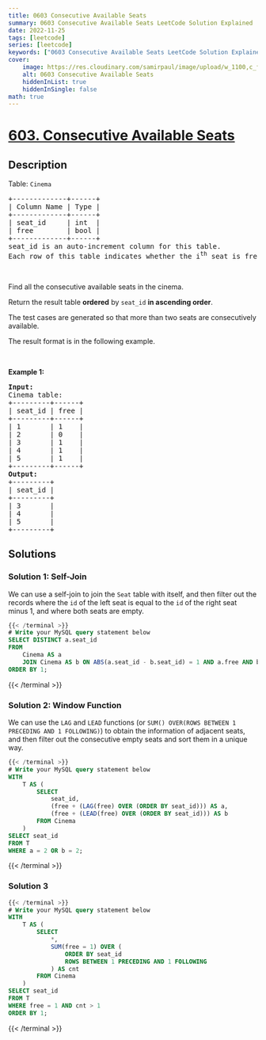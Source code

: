 ```yaml
---
title: 0603 Consecutive Available Seats
summary: 0603 Consecutive Available Seats LeetCode Solution Explained
date: 2022-11-25
tags: [leetcode]
series: [leetcode]
keywords: ["0603 Consecutive Available Seats LeetCode Solution Explained in all languages", "0603 Consecutive Available Seats", "LeetCode", "leetcode solution in Python3 C++ Java Go PHP Ruby Swift TypeScript Rust C# JavaScript C", "GeeksforGeeks", "InterviewBit", "Coding Ninjas", "HackerRank", "HackerEarth", "CodeChef", "TopCoder", "AlgoExpert", "freeCodeCamp", "Codeforces", "GitHub", "AtCoder", "Samir Paul"]
cover:
    image: https://res.cloudinary.com/samirpaul/image/upload/w_1100,c_fit,co_rgb:FFFFFF,l_text:Arial_75_bold:0603 Consecutive Available Seats - Solution Explained/problem-solving.webp
    alt: 0603 Consecutive Available Seats
    hiddenInList: true
    hiddenInSingle: false
math: true
---
```



# [603. Consecutive Available Seats](https://leetcode.com/problems/consecutive-available-seats)


## Description

<p>Table: <code>Cinema</code></p>

<pre>
+-------------+------+
| Column Name | Type |
+-------------+------+
| seat_id     | int  |
| free        | bool |
+-------------+------+
seat_id is an auto-increment column for this table.
Each row of this table indicates whether the i<sup>th</sup> seat is free or not. 1 means free while 0 means occupied.
</pre>

<p>&nbsp;</p>

<p>Find all the consecutive available seats in the cinema.</p>

<p>Return the result table <strong>ordered</strong> by <code>seat_id</code> <strong>in ascending order</strong>.</p>

<p>The test cases are generated so that more than two seats are consecutively available.</p>

<p>The result format is in the following example.</p>

<p>&nbsp;</p>
<p><strong class="example">Example 1:</strong></p>

<pre>
<strong>Input:</strong> 
Cinema table:
+---------+------+
| seat_id | free |
+---------+------+
| 1       | 1    |
| 2       | 0    |
| 3       | 1    |
| 4       | 1    |
| 5       | 1    |
+---------+------+
<strong>Output:</strong> 
+---------+
| seat_id |
+---------+
| 3       |
| 4       |
| 5       |
+---------+
</pre>

## Solutions

### Solution 1: Self-Join

We can use a self-join to join the `Seat` table with itself, and then filter out the records where the `id` of the left seat is equal to the `id` of the right seat minus $1$, and where both seats are empty.

<!-- tabs:start -->

```sql
{{< /terminal >}}
# Write your MySQL query statement below
SELECT DISTINCT a.seat_id
FROM
    Cinema AS a
    JOIN Cinema AS b ON ABS(a.seat_id - b.seat_id) = 1 AND a.free AND b.free
ORDER BY 1;
```
{{< /terminal >}}

<!-- tabs:end -->

### Solution 2: Window Function

We can use the `LAG` and `LEAD` functions (or `SUM() OVER(ROWS BETWEEN 1 PRECEDING AND 1 FOLLOWING)`) to obtain the information of adjacent seats, and then filter out the consecutive empty seats and sort them in a unique way.

<!-- tabs:start -->

```sql
{{< /terminal >}}
# Write your MySQL query statement below
WITH
    T AS (
        SELECT
            seat_id,
            (free + (LAG(free) OVER (ORDER BY seat_id))) AS a,
            (free + (LEAD(free) OVER (ORDER BY seat_id))) AS b
        FROM Cinema
    )
SELECT seat_id
FROM T
WHERE a = 2 OR b = 2;
```
{{< /terminal >}}

<!-- tabs:end -->

### Solution 3

<!-- tabs:start -->

```sql
{{< /terminal >}}
# Write your MySQL query statement below
WITH
    T AS (
        SELECT
            *,
            SUM(free = 1) OVER (
                ORDER BY seat_id
                ROWS BETWEEN 1 PRECEDING AND 1 FOLLOWING
            ) AS cnt
        FROM Cinema
    )
SELECT seat_id
FROM T
WHERE free = 1 AND cnt > 1
ORDER BY 1;
```
{{< /terminal >}}

<!-- tabs:end -->

<!-- end -->
